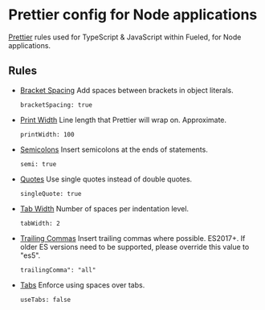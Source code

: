 # Prettier config for Node applications

[Prettier](https://prettier.io/) rules used for TypeScript & JavaScript within Fueled, for Node applications.

## Rules

- [Bracket Spacing](https://prettier.io/docs/en/options.html#bracket-spacing) Add spaces between brackets in object literals.

  `bracketSpacing: true`

- [Print Width](https://prettier.io/docs/en/options.html#print-width) Line length that Prettier will wrap on. Approximate.

  `printWidth: 100`

- [Semicolons](https://prettier.io/docs/en/options.html#semicolons) Insert semicolons at the ends of statements.

  `semi: true`

- [Quotes](https://prettier.io/docs/en/options.html#semicolons) Use single quotes instead of double quotes.

  `singleQuote: true`

- [Tab Width](https://prettier.io/docs/en/options.html#tab-width) Number of spaces per indentation level.


  `tabWidth: 2`

- [Trailing Commas](https://prettier.io/docs/en/options.html#trailing-commas) Insert trailing commas where possible. ES2017+. If older ES versions need to be supported, please override this value to "es5".
  
  `trailingComma": "all"`
  
- [Tabs](https://prettier.io/docs/en/options.html#tabs) Enforce using spaces over tabs.

  `useTabs: false`

